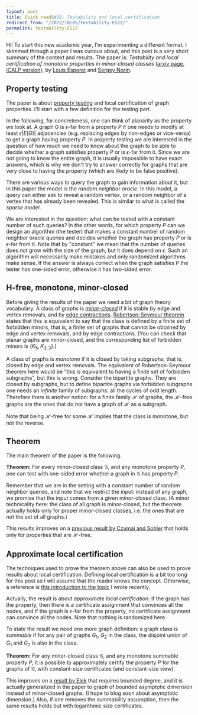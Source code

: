 ```yaml
---
layout: post
title: Quick read&#58; Testability and local certification
redirect_from: "/2022/10/05/testability-ES22/"
permalink: testability-ES22
---
```


Hi! To start this new academic year, I'm experimenting a different format. 
I skimmed through a paper I was curious about, and this post is a very 
short summary of the context and results. 
The paper is: *Testability and local certification of monotone properties 
in minor-closed classes* ([arxiv page](https://arxiv.org/abs/2202.00543), 
[ICALP version](https://drops.dagstuhl.de/opus/volltexte/2022/16399/)), 
by [Louis Esperet](https://oc.g-scop.grenoble-inp.fr/esperet/) and 
[Sergey Norin](https://www.math.mcgill.ca/snorin/).


## Property testing

The paper is about 
[property testing](https://en.wikipedia.org/wiki/Property_testing) 
and local certification of graph properties. 
I'll start with a few definition for the testing part. 

In the following, for concreteness, one can think of planarity as the 
property we look at. 
A graph $G$ is $\epsilon$-far from a property $P$ if one needs to modify 
at least $\epsilon |E(G)|$ adjacencies (e.g. replacing edges by non-edges 
or vice-versa) to get a graph having property $P$. 
In property testing we are interested in the question of how much we need
to know about the graph to be able to decide whether a graph satisfies 
property $P$ or is $\epsilon$-far from it. 
Since we are not going to know 
the entire graph, it is usually impossible to have exact answers, which is 
why we don't try to answer correctly for graphs that are very close to 
having the property (which are likely to be false positive).

There are various ways to query the graph to gain information about it, but 
in this paper the model is the *random neighbor oracle*. 
In this model, a 
query can either ask to reveal a random vertex, or a random 
neighbor of a vertex that has already been revealed. This is similar to 
what is called the *sparse model*. 

We are interested in the question: what can be tested with a constant 
number of such queries? 
In the other words, for which property $P$ can we design 
an algorithm (the tester) that makes a constant number of random neighbor 
oracle queries and decides whether the graph has property $P$ 
or is $\epsilon$-far from it.
Note that by "constant" we mean that the number of queries does not grow with 
the size of the graph, but it does depend on $\epsilon$.
Such an algorithm will necessarily make mistakes and only randomized 
algorithms make sense. 
If the answer is always correct when the graph satisfies $P$ the tester has 
one-sided error, otherwise it has two-sided error. 

## H-free, monotone, minor-closed

Before giving the results of the paper we need a bit of graph theory 
vocabulary. 
A class of graphs is 
*[minor-closed](https://en.wikipedia.org/wiki/Graph_minor#Minor-closed_graph_families)* 
if it is stable by edge and vertex 
removals, and by 
[edge contractions](https://en.wikipedia.org/wiki/Edge_contraction).
[Robertson-Seymour theorem](https://en.wikipedia.org/wiki/Robertson%E2%80%93Seymour_theorem)
states that this is equivalent to say that the class is defined 
by a finite set of forbidden minors, that is, a finite set of graphs that 
cannot be obtained by edge and vertex removals, and by edge contractions.
(You can check that planar graphs are minor-closed, and the corresponding 
list of forbidden minors is $\{K_5,K_{3,3}\}$.)

A class of graphs is *monotone* if it is closed by taking subgraphs, that 
is, closed by edge and vertex removals. 
The equivalent of Robertson-Seymour theorem here would be "this is 
equivalent to having a finite set of forbidden subgraphs", but this is wrong. 
Consider the bipartite graphs. They are closed by subgraphs, but to define 
bipartite graphs via forbidden subgraphs one needs an *infinite* family of
subgraphs: all the cycles of odd length. 
Therefore there is another notion: for a finite family $\mathcal{H}$ of 
graphs, the $\mathcal{H}$-free graphs are the ones that do not have a graph
of $\mathcal{H}$ as a subgraph. 

Note that being $\mathcal{H}$-free for some $\mathcal{H}$ implies that the 
class is monotone, but not the reverse.

## Theorem

The main theorem of the paper is the following. 

**Theorem:** For every minor-closed class $\mathcal{G}$, and any monotone 
property $P$, one can test with one-sided error whether a graph in $\mathcal{G}$ 
has property $P$. 

Remember that we are in the setting with a constant number of random 
neighbor queries, and note that we restrict the input: instead of any graph, 
we promise that the input comes from a given minor-closed class.
(A minor technicality here: the class of all graph is minor-closed, but 
the theorem actually holds only for proper minor-closed classes, i.e. the ones 
that are not the set of all graphs.)

This results improves on a 
[previous result by Czumaj and Sohler](https://ieeexplore.ieee.org/document/8948636) 
that holds only for properties that are $\mathcal{H}$-free. 

## Approximate local certification

The techniques used to prove the theorem above can also be used to prove results 
about local certification. Defining local certification is a bit too long 
for this post so I will assume that the reader knows the concept. 
Otherwise, a reference is 
[this introduction to the topic](https://arxiv.org/abs/1910.12747) 
I wrote recently.

Actually, the result is about *approximate local certification*: if the graph 
has the property, then there is a certificate assignment that convinces all 
the nodes, and if the graph is $\epsilon$-far from the property, no 
certificate assignment can convince all the nodes. Note that nothing is 
randomized here.

To state the result we need one more graph definition: a graph class is 
*summable* if for any pair of graphs $G_1$, $G_2$ in the class, the 
disjoint union of $G_1$ and $G_2$ is also in the class.

**Theorem:** For any minor-closed class $\mathcal{G}$, and any monotone 
summable property $P$, it is possible to approximately certify the property
$P$ for the graphs of $\mathcal{G}$, with constant-size certificates (and 
constant-size view).

This improves on a 
[result by Elek](https://www.sciencedirect.com/science/article/abs/pii/S0097316522000516?via%3Dihub) 
that requires bounded degree, and it is actually generalized in the 
paper to graph of bounded asymptotic dimension instead of minor-closed graphs. 
(I hope to blog soon about asymptotic dimension.) Also, if one removes the 
summability assumption, then the same results holds but with logarithmic 
size certificates.




